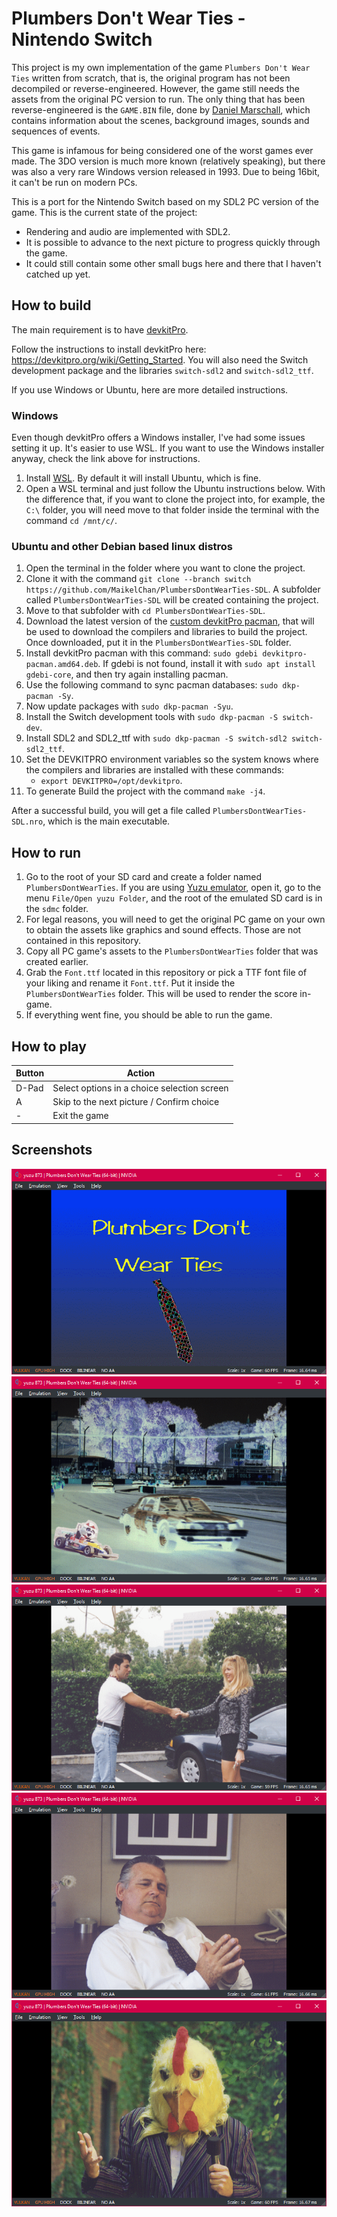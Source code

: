 # Plumbers Don't Wear Ties - Nintendo Switch

This project is my own implementation of the game `Plumbers Don't Wear Ties` written from scratch, that is, the original program has not been decompiled or reverse-engineered. However, the game still needs the assets from the original PC version to run. The only thing that has been reverse-engineered is the `GAME.BIN` file, done by [Daniel Marschall](https://misc.daniel-marschall.de/spiele/plumbers/?page=pc_gamebin), which contains information about the scenes, background images, sounds and sequences of events.

This game is infamous for being considered one of the worst games ever made. The 3DO version is much more known (relatively speaking), but there was also a very rare Windows version released in 1993. Due to being 16bit, it can't be run on modern PCs.

This is a port for the Nintendo Switch based on my SDL2 PC version of the game. This is the current state of the project:

- Rendering and audio are implemented with SDL2.
- It is possible to advance to the next picture to progress quickly through the game.
- It could still contain some other small bugs here and there that I haven't catched up yet.

## How to build

The main requirement is to have [devkitPro](https://devkitpro.org).

Follow the instructions to install devkitPro here: https://devkitpro.org/wiki/Getting_Started.
You will also need the Switch development package and the libraries `switch-sdl2` and `switch-sdl2_ttf`.

If you use Windows or Ubuntu, here are more detailed instructions.

### Windows

Even though devkitPro offers a Windows installer, I've had some issues setting it up. It's easier to use WSL. If you want to use the Windows installer anyway, check the link above for instructions.

1. Install [WSL](https://docs.microsoft.com/en-us/windows/wsl/install). By default it will install Ubuntu, which is fine.
2. Open a WSL terminal and just follow the Ubuntu instructions below. With the difference that, if you want to clone the project into, for example, the `C:\` folder, you will need move to that folder inside the terminal with the command `cd /mnt/c/`.

### Ubuntu and other Debian based linux distros

1. Open the terminal in the folder where you want to clone the project.
2. Clone it with the command `git clone --branch switch https://github.com/MaikelChan/PlumbersDontWearTies-SDL`. A subfolder called `PlumbersDontWearTies-SDL` will be created containing the project.
3. Move to that subfolder with `cd PlumbersDontWearTies-SDL`.
4. Download the latest version of the [custom devkitPro pacman](https://github.com/devkitPro/pacman/releases/tag/v1.0.2), that will be used to download the compilers and libraries to build the project. Once downloaded, put it in the `PlumbersDontWearTies-SDL` folder.
5. Install devkitPro pacman with this command: `sudo gdebi devkitpro-pacman.amd64.deb`. If gdebi is not found, install it with `sudo apt install gdebi-core`, and then try again installing pacman.
6. Use the following command to sync pacman databases: `sudo dkp-pacman -Sy`.
7. Now update packages with `sudo dkp-pacman -Syu`.
8. Install the Switch development tools with `sudo dkp-pacman -S switch-dev`.
9. Install SDL2 and SDL2_ttf with `sudo dkp-pacman -S switch-sdl2 switch-sdl2_ttf`.
10. Set the DEVKITPRO environment variables so the system knows where the compilers and libraries are installed with these commands:
    - `export DEVKITPRO=/opt/devkitpro`.
11. To generate Build the project with the command `make -j4`.

After a successful build, you will get a file called `PlumbersDontWearTies-SDL.nro`, which is the main executable.

## How to run

1. Go to the root of your SD card and create a folder named `PlumbersDontWearTies`. If you are using [Yuzu emulator](https://yuzu-emu.org/downloads/), open it, go to the menu `File/Open yuzu Folder`, and the root of the emulated SD card is in the `sdmc` folder.
2. For legal reasons, you will need to get the original PC game on your own to obtain the assets like graphics and sound effects. Those are not contained in this repository.
3. Copy all PC game's assets to the `PlumbersDontWearTies` folder that was created earlier.
4. Grab the `Font.ttf` located in this repository or pick a TTF font file of your liking and rename it `Font.ttf`. Put it inside the `PlumbersDontWearTies` folder. This will be used to render the score in-game.
5. If everything went fine, you should be able to run the game.

## How to play

| Button      | Action                                      |
|-------------|---------------------------------------------|
| D-Pad       | Select options in a choice selection screen |
| A           | Skip to the next picture / Confirm choice   |
| -           | Exit the game                               |

## Screenshots

<p align="center">
  <img title="Plumbers Don't Wear Ties screenshot" src="/screenshot00.png">
  <img title="Plumbers Don't Wear Ties screenshot" src="/screenshot01.png">
  <img title="Plumbers Don't Wear Ties screenshot" src="/screenshot02.png">
  <img title="Plumbers Don't Wear Ties screenshot" src="/screenshot03.png">
  <img title="Plumbers Don't Wear Ties screenshot" src="/screenshot04.png">
</p>